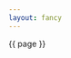 ```yaml
---
layout: fancy
---
```

<div>
{{ page }}
</div>
<script>
var container = d3.select('div')
  .attr('class', 'container-fluid')
  .style({background, 'yellow'}))
</script>
  
